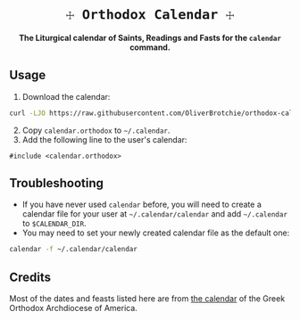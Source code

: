 <div align="center">

  <h1><code>☩ Orthodox Calendar ☩</code></h1>

  <strong>The Liturgical calendar of Saints, Readings and Fasts for the `calendar` command.</strong>

</div>

## Usage

1. Download the calendar:
```sh
curl -LJO https://raw.githubusercontent.com/OliverBrotchie/orthodox-calendar/main/calendar.orthodox
```
2. Copy `calendar.orthodox` to `~/.calendar`.
3. Add the following line to the user's calendar:

```
#include <calendar.orthodox>
```

## Troubleshooting 

 - If you have never used `calendar` before, you will need to create a calendar file for your user at `~/.calendar/calendar` and add `~/.calendar` to `$CALENDAR_DIR`.
 - You may need to set your newly created calendar file as the default one:

```sh
calendar -f ~/.calendar/calendar
```

## Credits

Most of the dates and feasts listed here are from [the calendar](https://www.goarch.org/chapel/calendar) of the Greek Orthodox Archdiocese of America.
